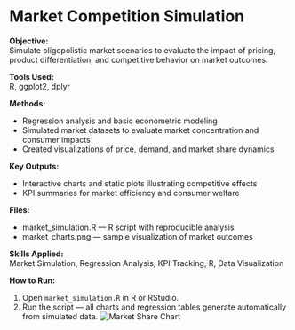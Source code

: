 # Market Competition Simulation

**Objective:**  
Simulate oligopolistic market scenarios to evaluate the impact of pricing, product differentiation, and competitive behavior on market outcomes.

**Tools Used:**  
R, ggplot2, dplyr

**Methods:**  
- Regression analysis and basic econometric modeling  
- Simulated market datasets to evaluate market concentration and consumer impacts  
- Created visualizations of price, demand, and market share dynamics  

**Key Outputs:**  
- Interactive charts and static plots illustrating competitive effects  
- KPI summaries for market efficiency and consumer welfare  

**Files:**  
- market_simulation.R — R script with reproducible analysis  
- market_charts.png — sample visualization of market outcomes

**Skills Applied:**  
Market Simulation, Regression Analysis, KPI Tracking, R, Data Visualization

**How to Run:**  
1. Open `market_simulation.R` in R or RStudio.  
2. Run the script — all charts and regression tables generate automatically from simulated data.
![Market Share Chart](market_charts.png)
